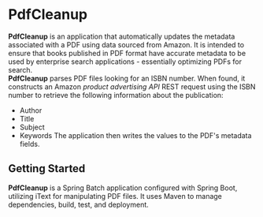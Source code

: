 # PdfCleanup

  **PdfCleanup** is an application that automatically updates the metadata associated with a PDF using data sourced from Amazon.  It is intended to ensure that books published in PDF format have accurate metadata to be used by enterprise search applications - essentially optimizing PDFs for search.  
  **PdfCleanup** parses PDF files looking for an ISBN number.  When found, it constructs an Amazon *product advertising API* REST request using the ISBN number to retrieve the following information about the publication:
- Author
- Title
- Subject
- Keywords
  The application then writes the values to the PDF's metadata fields.

## Getting Started
  **PdfCleanup** is a Spring Batch application configured with Spring Boot, utilizing iText for manipulating PDF files.  It uses Maven to manage dependencies, build, test, and deployment.